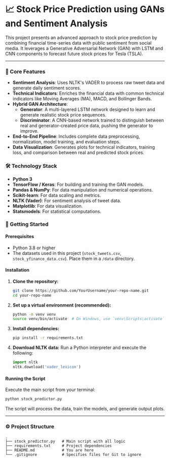 # 📈 Stock Price Prediction using GANs and Sentiment Analysis

This project presents an advanced approach to stock price prediction by combining financial time-series data with public sentiment from social media. It leverages a Generative Adversarial Network (GAN) with LSTM and CNN components to forecast future stock prices for Tesla (TSLA).

---

### 🌟 Core Features

-   **Sentiment Analysis**: Uses NLTK's VADER to process raw tweet data and generate daily sentiment scores.
-   **Technical Indicators**: Enriches the financial data with common technical indicators like Moving Averages (MA), MACD, and Bollinger Bands.
-   **Hybrid GAN Architecture**:
    -   **Generator**: A multi-layered LSTM network designed to learn and generate realistic stock price sequences.
    -   **Discriminator**: A CNN-based network trained to distinguish between real and generator-created price data, pushing the generator to improve.
-   **End-to-End Pipeline**: Includes complete data preprocessing, normalization, model training, and evaluation steps.
-   **Data Visualization**: Generates plots for technical indicators, training loss, and comparison between real and predicted stock prices.

### 🛠️ Technology Stack

-   **Python 3**
-   **TensorFlow / Keras**: For building and training the GAN models.
-   **Pandas & NumPy**: For data manipulation and numerical operations.
-   **Scikit-learn**: For data scaling and metrics.
-   **NLTK (Vader)**: For sentiment analysis of tweet data.
-   **Matplotlib**: For data visualization.
-   **Statsmodels**: For statistical computations.

### 🚀 Getting Started

#### Prerequisites

-   Python 3.8 or higher
-   The datasets used in this project (`stock_tweets.csv`, `stock_yfinance_data.csv`). Place them in a `/data` directory.

#### Installation

1.  **Clone the repository:**
    ```bash
    git clone https://github.com/YourUsername/your-repo-name.git
    cd your-repo-name
    ```

2.  **Set up a virtual environment (recommended):**
    ```bash
    python -m venv venv
    source venv/bin/activate  # On Windows, use `venv\Scripts\activate`
    ```

3.  **Install dependencies:**
    ```bash
    pip install -r requirements.txt
    ```

4.  **Download NLTK data:**
    Run a Python interpreter and execute the following:
    ```python
    import nltk
    nltk.download('vader_lexicon')
    ```

#### Running the Script

Execute the main script from your terminal:

```bash
python stock_predictor.py
```
The script will process the data, train the models, and generate output plots.

---

### ⚙️ Project Structure

```
.
├── stock_predictor.py   # Main script with all logic
├── requirements.txt     # Project dependencies
├── README.md            # You are here
└── .gitignore           # Specifies files for Git to ignore
